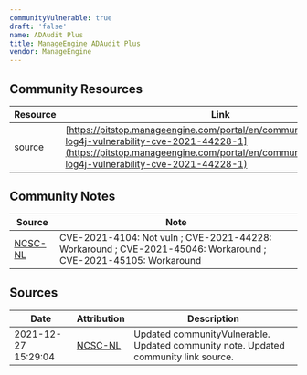 ```yaml
---
communityVulnerable: true
draft: 'false'
name: ADAudit Plus
title: ManageEngine ADAudit Plus
vendor: ManageEngine
---
```



## Community Resources
| Resource | Link |
| --- | --- |
| source | [https://pitstop.manageengine.com/portal/en/community/topic/apache-log4j-vulnerability-cve-2021-44228-1](https://pitstop.manageengine.com/portal/en/community/topic/apache-log4j-vulnerability-cve-2021-44228-1) |

## Community Notes
| Source | Note |
| --- | --- |
| [NCSC-NL](https://github.com/NCSC-NL/log4shell/blob/main/software/README.md) | CVE-2021-4104: Not vuln ; CVE-2021-44228: Workaround ; CVE-2021-45046: Workaround ; CVE-2021-45105: Workaround </ul> |

## Sources
| Date | Attribution | Description |
| --- | --- | --- |
| 2021-12-27 15:29:04 | [NCSC-NL](https://github.com/NCSC-NL/log4shell/blob/main/software/README.md) | Updated communityVulnerable. Updated community note. Updated community link source.  |

